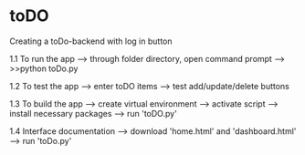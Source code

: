 # toDO
Creating a toDo-backend with log  in  button

1.1 To run the app
--> through folder directory, open command prompt
--> >>python toDo.py

1.2 To test the app
--> enter toDO items
--> test add/update/delete buttons

1.3 To build the app
--> create virtual environment
--> activate script
--> install necessary packages
--> run 'toDO.py'

1.4 Interface documentation
--> download 'home.html' and 'dashboard.html'
--> run 'toDo.py'
